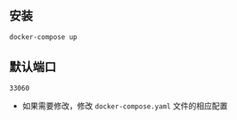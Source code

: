 ## 安装

```bash
docker-compose up
```

## 默认端口

```tex
33060
```

* 如果需要修改，修改 `docker-compose.yaml` 文件的相应配置